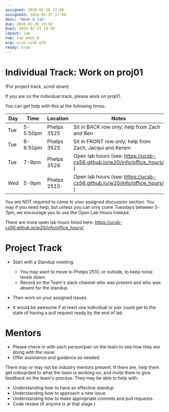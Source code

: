 ```yaml
---
assigned: 2020-02-26 17:00
assigned2: 2020-02-25 17:00
desc: "Week 8 lab"
due: 2020-02-26 19:50
due2: 2020-02-25 19:50
layout: lab
num: lab_week_8
org: ucsb-cs56-w20
ready: true
---
```


# Individual Track: Work on proj01

(For project track, scroll down)

If you are on the individual track, please work on proj01.

You can get help with this at the following times:

| Day | Time | Location | Notes| 
|-----|------|----------|------|
| Tue | 5-5:50pm | Phelps 3525 | Sit in BACK row only; help from Zach and Ben  |
| Tue | 6-6:50pm | Phelps 3525 | Sit in FRONT row only; help from Zach, Jacqui and Kerem |
| Tue | 7-9pm | Phelps 3526 | Open lab hours (see: <https://ucsb-cs56.github.io/w20/info/office_hours/> ) |
| Wed | 5-9pm | Phelps 2510 | Open lab hours (see: <https://ucsb-cs56.github.io/w20/info/office_hours/> ) |

You are NOT required to come to your assigned discussion section. You may if you need help, but unless
you can only come Tuesdays between 5-7pm, we encourage you to use the Open Lab Hours instead.

There are more open lab hours listed here: <https://ucsb-cs56.github.io/w20/info/office_hours/>

# Project Track

* Start with a Standup meeting.    
   * You may want to move to Phelps 2510, or outside, to keep noise levels down.
   * Record on the Team's slack channel who was present and who was absent for the standup.

* Then work on your assigned issues.

* It would be awesome if at least one individual or pair could get to the state of having a pull request ready by the end of lab.

# Mentors

* Please check in with each person/pair on the team to see how they are doing with the issue
* Offer assistance and guidance as needed.

There may or may not be industry mentors present. If there are, help them get onboarded to what the team is working on, and invite them
to give feedback on the team's process.   They may be able to help with:
* Understanding how to have an effective standup
* Understanding how to approach a new issue
* Understanding how to make appropriate commits and pull requests.
* Code review (if anyone is at that stage.)



